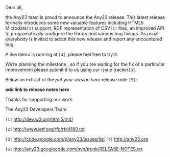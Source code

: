 Dear all,

the Any23 team is proud to announce the Any23 **<put your version here>** release.
This latest release formally introduces some new valuable features including
HTML5 Microdata`[1]` support, RDF representation of CSV`[2]` files, an improved API to
programatically configure the library and various bug fixings.
As usual everybody is invited to adopt this new release and report any encountered bug.

A live demo is running at `[4]`, please feel free to try it.

We’re planning the milestone **<put milestone version here>**, so if you are waiting for the fix of
a particular improvement please submit it to us using our issue tracker`[3]`.

Below an extract of the _put your version here_ release note `[5]`:

**add link to release notes here**

Thanks for supporting our work.

The Any23 Developers Team

`[1]` http://dev.w3.org/html5/md/

`[2]` http://www.ietf.org/rfc/rfc4180.txt

`[3]` http://code.google.com/p/any23/issues/list
`[4]` http://any23.org

`[5]` http://any23.googlecode.com/svn/trunk/RELEASE-NOTES.txt